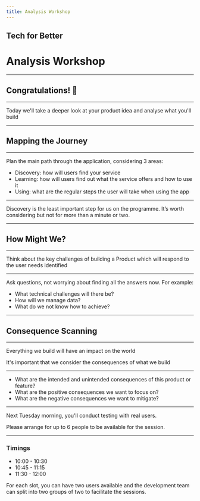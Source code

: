 ```yaml
---
title: Analysis Workshop
---
```


## Tech for Better

# Analysis Workshop

---

<!-- {.primary} -->

## Congratulations! 🎉

---

Today we'll take a deeper look at your product idea and analyse what you'll build

---

## Mapping the Journey

---

Plan the main path through the application, considering 3 areas:

- Discovery: how will users find your service
- Learning: how will users find out what the service offers and how to use it
- Using: what are the regular steps the user will take when using the app

---

Discovery is the least important step for us on the programme. It’s worth considering but not for more than a minute or two.

---

## How Might We?

---

Think about the key challenges of building a Product which will respond to the user needs identified

---

Ask questions, not worrying about finding all the answers now. For example:

- What technical challenges will there be?
- How will we manage data?
- What do we not know how to achieve?

---

## Consequence Scanning

---

Everything we build will have an impact on the world

It's important that we consider the consequences of what we build

---

- What are the intended and unintended consequences of this product or feature?
- What are the positive consequences we want to focus on?
- What are the negative consequences we want to mitigate?

---

Next Tuesday morning, you'll conduct testing with real users.

Please arrange for up to 6 people to be available for the session.

---

### Timings

- 10:00 - 10:30
- 10:45 - 11:15
- 11:30 - 12:00

For each slot, you can have two users available and the development team can split into two groups of two to facilitate the sessions.

